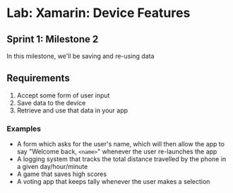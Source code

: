 # Lab: Xamarin: Device Features


## Sprint 1: Milestone 2

In this milestone, we'll be saving and re-using data

## Requirements

1. Accept some form of user input
1. Save data to the device
1. Retrieve and use that data in your app

### Examples

- A form which asks for the user's name, which will then allow the app to say "Welcome back, `<name>`" whenever the user re-launches the app
- A logging system that tracks the total distance travelled by the phone in a given day/hour/minute
- A game that saves high scores
- A voting app that keeps tally whenever the user makes a selection
